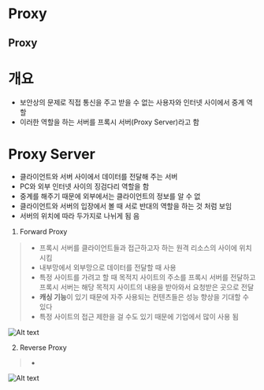 Proxy
==================================
Proxy
---------------------------------
# 개요
* 보안상의 문제로 직접 통신을 주고 받을 수 없는 사용자와 인터넷 사이에서 중계 역할   
* 이러한 역할을 하는 서버를 프록시 서버(Proxy Server)라고 함   

# Proxy Server
* 클라이언트와 서버 사이에서 데이터를 전달해 주는 서버
* PC와 외부 인터넷 사이의 징검다리 역할을 함
* 중계를 해주기 때문에 외부에서는 클라이언트의 정보를 알 수 없
* 클라이언트와 서버의 입장에서 볼 때 서로 반대의 역할을 하는 것 처럼 보임   
* 서버의 위치에 따라 두가지로 나뉘게 됨
음
1. Forward Proxy
> * 프록시 서버를 클라이언트들과 접근하고자 하는 원격 리소스의 사이에 위치시킴   
> * 내부망에서 외부망으로 데이터를 전달할 때 사용   
> * 특정 사이트를 가려고 할 때 목적지 사이트의 주소를 프록시 서버를 전달하고 프록시 서버는 해당 목적지 사이트의 내용을 받아와서 요청받은 곳으로 전달    
> * **캐싱 기능**이 있기 때문에 자주 사용되는 컨텐츠들은 성능 향상을 기대할 수 있다   
> * 특정 사이트의 접근 제한을 걸 수도 있기 때문에 기업에서 많이 사용 됨   

![Alt text](https://t1.daumcdn.net/cfile/tistory/990743455A43A1A109)

2. Reverse Proxy
> * 


![Alt text](https://t1.daumcdn.net/cfile/tistory/992759465A43A1DA30)
